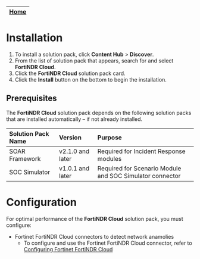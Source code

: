 | [Home](../README.md) |
|----------------------|
# Installation

1. To install a solution pack, click **Content Hub** > **Discover**.   
2. From the list of solution pack that appears, search for and select **FortiNDR Cloud**.    
3. Click the **FortiNDR Cloud** solution pack card.   
4. Click the **Install** button on the bottom to begin the installation.

## Prerequisites

The **FortiNDR Cloud** solution pack depends on the following solution packs that are installed automatically &ndash; if not already installed.

| Solution Pack Name | Version          | Purpose                                                  |
|:-------------------|:-----------------|:---------------------------------------------------------|
| SOAR Framework     | v2.1.0 and later | Required for Incident Response modules                   |
| SOC Simulator      | v1.0.1 and later | Required for Scenario Module and SOC Simulator connector |

# Configuration

For optimal performance of the **FortiNDR Cloud** solution pack, you must configure:

- Fortinet FortiNDR Cloud connectors to detect network anamolies
    - To configure and use the Fortinet FortiNDR Cloud connector, refer to [Configuring Fortinet FortiNDR Cloud](https://docs.fortinet.com/fortisoar/connectors/fortinet-fortindr-cloud)
